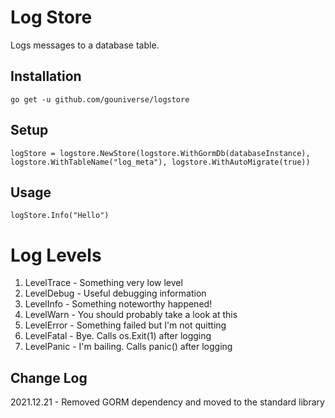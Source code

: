 # Log Store

Logs messages to a database table.

## Installation
```
go get -u github.com/gouniverse/logstore
```

## Setup

```
logStore = logstore.NewStore(logstore.WithGormDb(databaseInstance), logstore.WithTableName("log_meta"), logstore.WithAutoMigrate(true))
```

## Usage

```
logStore.Info("Hello")
```


# Log Levels

1. LevelTrace - Something very low level
2. LevelDebug - Useful debugging information
3. LevelInfo - Something noteworthy happened!
4. LevelWarn - You should probably take a look at this
5. LevelError - Something failed but I'm not quitting
6. LevelFatal - Bye. Calls os.Exit(1) after logging
7. LevelPanic - I'm bailing. Calls panic() after logging

## Change Log
2021.12.21 - Removed GORM dependency and moved to the standard library